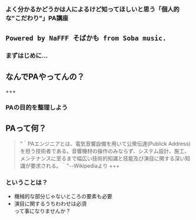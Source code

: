 ### よく分かるかどうかは人によるけど知ってほしいと思う「個人的な"こだわり"」PA講座
`Powered by NaFFF そばかも from Soba music.`
---
### まずはじめに…
## なんでPAやってんの？
+++
### PAの目的を整理しよう
## PAって何？
> "｀PAエンジニアとは、電気音響設備を用いて公衆伝達(Publick Address)を担う技術者である。音響機材の操作のみならず、システム設計、施工、メンテナンスに至るまで幅広い技術的知識と技能及び演目に関する深い知識が要求される。｀"--Wikipediaより
+++
### ということは？
* 機械的な部分じゃないところの要素も必要  
* 演目に関するうちわわせは必須  
って事になりませんか？

